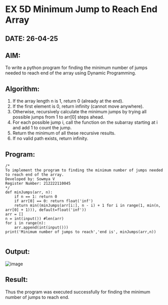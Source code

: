 # EX 5D Minimum Jump to Reach End Array
## DATE: 26-04-25
## AIM:
To write a python program for finding the minimum number of jumps needed to reach end of the array using Dynamic Programming.

## Algorithm:
1. If the array length n is 1, return 0 (already at the end).
2. If the first element is 0, return infinity (cannot move anywhere).
3. Otherwise, recursively calculate the minimum jumps by trying all possible jumps from 1 to arr[0] steps ahead.
4. For each possible jump i, call the function on the subarray starting at i and add 1 to count the jump.
5. Return the minimum of all these recursive results.
6. If no valid path exists, return infinity.
## Program:
```
/*
To implement the program to finding the minimum number of jumps needed to reach end of the array.
Developed by: Sowmya V
Register Number: 212222110045
*/
def minJumps(arr, n):
    if n == 1: return 0
    if arr[0] == 0: return float('inf')
    return min((minJumps(arr[i:], n - i) + 1 for i in range(1, min(n, arr[0] + 1))), default=float('inf'))
arr = []
n = int(input()) #len(arr)
for i in range(n):
    arr.append(int(input()))
print('Minimum number of jumps to reach','end is', minJumps(arr,n))
 
```
## Output:
![image](https://github.com/user-attachments/assets/866e41a9-3327-4b63-a9e3-84649d85deb0)

## Result:
Thus the program was executed successfully for finding the minimum number of jumps to reach end.
